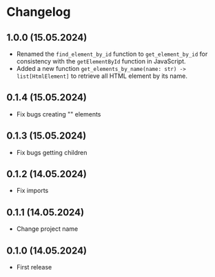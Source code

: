# Changelog

## 1.0.0 (15.05.2024)

- Renamed the `find_element_by_id` function to `get_element_by_id` for consistency with the `getElementById` function in JavaScript.
- Added a new function `get_elements_by_name(name: str) -> list[HtmlElement]` to retrieve all HTML element by its name.

## 0.1.4 (15.05.2024)

- Fix bugs creating "<name />" elements

## 0.1.3 (15.05.2024)

- Fix bugs getting children

## 0.1.2 (14.05.2024)

- Fix imports

## 0.1.1 (14.05.2024)

- Change project name

## 0.1.0 (14.05.2024)

- First release
